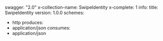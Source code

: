 swagger: "2.0"
x-collection-name: SwipeIdentity
x-complete: 1
info:
  title: SwipeIdentity
  version: 1.0.0
schemes:
- http
produces:
- application/json
consumes:
- application/json
